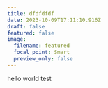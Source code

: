 ```yaml
---
title: dfdfdfdf
date: 2023-10-09T17:11:10.916Z
draft: false
featured: false
image:
  filename: featured
  focal_point: Smart
  preview_only: false
---
```

h﻿ello world test